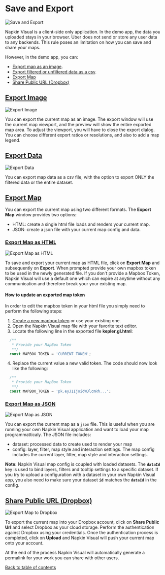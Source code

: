 # Save and Export

![Save and Export](./photos/k-save-and-export-1.png "activate interactions")

Napkin Visual is a client-side only application. In the demo app, the data you uploaded stays in your browser. Uber does not send or store any user data to any backends. This rule poses an limitation on how you can save and share your maps.

However, in the demo app, you can:

- [Export map as an image](#export-image).
- [Export filtered or unfiltered data as a csv](#export-data).
- [Export Map](#export-map)
- [Share Public URL (Dropbox)](#export-dropbox)

## <a href="#export-image">Export Image</a>

![Export Image](./photos/k-save-and-export-2.png "activate interactions")

You can export the current map as an image. The export window will use the current map viewport, and the preview will show the entire exported map area. To adjust the viewport, you will have to close the export dialog. You can choose different export ratios or resolutions, and also to add a map legend.

## <a href="#export-data">Export Data</a>

![Export Data](./photos/k-save-and-export-3.png "activate interactions")

You can export map data as a csv file, with the option to export ONLY the filtered data or the entire dataset.

## <a href="#export-map">Export Map</a>
You can export the current map using two different formats. The __Export Map__ window provides two options:
- HTML: create a single html file loads and renders your current map.
- JSON: create a json file with your current map config and data.

### <a href="#export-html-map">Export Map as HTML</a>

![Export Map as HTML](./photos/k-save-and-export-4.png "activate interactions")

To save and export your current map as HTML file, click on __Export Map__ and subsequently on __Export__.
When prompted provide your own mapbox token to be used in the newly generated file. If you don't provide a Mapbox Token,
Napkin Visual will use a default one which can expire at anytime without any communication and therefore break your your existing map.

#### How to update an exported map token
In order to edit the mapbox token in your html file you simply need to perform the following steps:
1. [Create a new mapbox token](https://docs.mapbox.com/help/how-mapbox-works/access-tokens/) or use your existing one.
2. Open the Napkin Visual map file with your favorite text editor.
3. Locate the following line in the exported file __kepler.gl.html__:
```javascript
  /**
   * Provide your MapBox Token
   **/
  const MAPBOX_TOKEN = 'CURRENT_TOKEN';
```
4. Replace the current value a new valid token. The code should now look like the following:
```javascript
  /**
   * Provide your MapBox Token
   **/
  const MAPBOX_TOKEN = 'pk.eyJ1IjoidWJlcmRh...';
```

### <a href="#export-json-map">Export Map as JSON</a>
![Export Map as JSON](./photos/k-save-and-export-5.png "activate interactions")

You can export the current map as a `json` file. This is useful when you are running your own Napkin Visual application and want to load your map programmatticaly.
The JSON file includes:
- dataset: processed data to create used to render your map
- config: layer, filter, map style and interaction settings.
The map config includes the current layer, filter, map style and interaction settings.

**Note:** Napkin Visual map config is coupled with loaded datasets. The __`dataId`__ key is used to bind layers, filters and tooltip settings to a specific dataset. If you try to upload a configuration with a dataset in your own Napkin Visual app, you also need to make sure your dataset __`id`__ matches the __`dataId`__ in the config.


## <a href="#export-dropbox">Share Public URL (Dropbox) </a>
![Export Map to Dropbox](./photos/k-save-and-export-5.png "activate interactions")

To export the current map into your Dropbox account, click on __Share Public Url__ and select Dropbox as your cloud storage.
Perform the authentication against Dropbox using your credentials. Once the authentication process is completed,
click on __Upload__ and Napkin Visual will push your current map onto your account.

At the end of the process Napkin Visual will automatically generate a permalink for your work you can share with other users.

[Back to table of contents](README.md)
